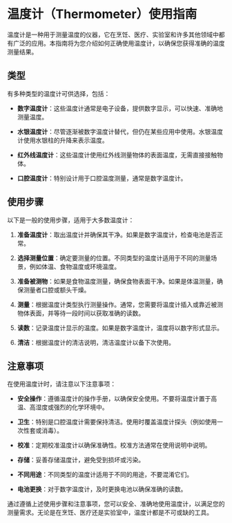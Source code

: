 # 温度计（Thermometer）使用指南

温度计是一种用于测量温度的仪器，它在烹饪、医疗、实验室和许多其他领域中都有广泛的应用。本指南将为您介绍如何正确使用温度计，以确保您获得准确的温度测量结果。

## 类型

有多种类型的温度计可供选择，包括：

- **数字温度计**：这些温度计通常是电子设备，提供数字显示，可以快速、准确地测量温度。

- **水银温度计**：尽管逐渐被数字温度计替代，但仍在某些应用中使用。水银温度计使用水银柱的升降来表示温度。

- **红外线温度计**：这些温度计使用红外线测量物体的表面温度，无需直接接触物体。

- **口腔温度计**：特别设计用于口腔温度测量，通常是数字温度计。

## 使用步骤

以下是一般的使用步骤，适用于大多数温度计：

1. **准备温度计**：取出温度计并确保其干净。如果是数字温度计，检查电池是否正常。

2. **选择测量位置**：确定要测量的位置。不同类型的温度计适用于不同的测量场景，例如体温、食物温度或环境温度。

3. **准备被测物**：如果是食物温度测量，确保食物表面干净。如果是体温测量，确保测量者口腔或额头干燥。

4. **测量**：根据温度计类型执行测量操作。通常，您需要将温度计插入或靠近被测物体表面，并等待一段时间以获取准确的读数。

5. **读数**：记录温度计显示的温度。如果是数字温度计，温度将以数字形式显示。

6. **清洁**：根据温度计的清洁说明，清洁温度计以备下次使用。

## 注意事项

在使用温度计时，请注意以下注意事项：

- **安全操作**：遵循温度计的操作手册，以确保安全使用。不要将温度计置于高温、高湿度或强烈的化学环境中。

- **卫生**：特别是口腔温度计需要保持清洁。使用时覆盖温度计探头（例如使用一次性套或消毒）。

- **校准**：定期校准温度计以确保准确性。校准方法通常在使用说明中说明。

- **存储**：妥善存储温度计，避免受到损坏或污染。

- **不同用途**：不同类型的温度计适用于不同的用途，不要混淆它们。

- **电池更换**：对于数字温度计，及时更换电池以确保准确的读数。

通过遵循上述使用步骤和注意事项，您可以安全、准确地使用温度计，以满足您的测量需求。无论是在烹饪、医疗还是实验室中，温度计都是不可或缺的工具。
